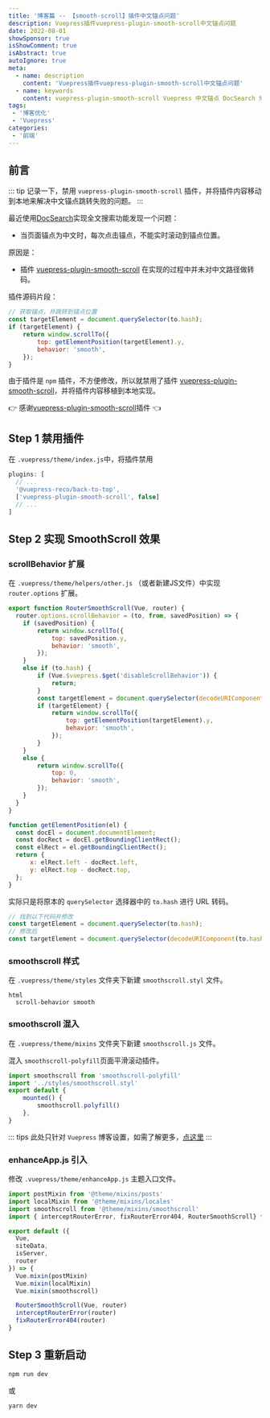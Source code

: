 ```yaml
---
title: '博客篇 -- 【smooth-scroll】插件中文锚点问题'
description: Vuepress插件vuepress-plugin-smooth-scroll中文锚点问题
date: 2022-08-01
showSponsor: true
isShowComment: true
isAbstract: true
autoIgnore: true
meta:
  - name: description
    content: 'Vuepress插件vuepress-plugin-smooth-scroll中文锚点问题'
  - name: keywords
    content: vuepress-plugin-smooth-scroll Vuepress 中文锚点 DocSearch 博客插件
tags:
 - '博客优化'
 - 'Vuepress'
categories: 
 - '前端'
---
```


## 前言

::: tip
记录一下，禁用 `vuepress-plugin-smooth-scroll` 插件，并将插件内容移动到本地来解决中文锚点跳转失败的问题。
:::

<!-- more -->

最近使用[DocSearch](https://github.com/algolia/docsearch)实现全文搜索功能发现一个问题：

- 当页面锚点为中文时，每次点击锚点，不能实时滚动到锚点位置。

原因是：

- 插件 [vuepress-plugin-smooth-scroll](https://www.npmjs.com/package/vuepress-plugin-smooth-scroll) 在实现的过程中并未对中文路径做转码。

插件源码片段：

```js
// 获取锚点，并跳转到锚点位置
const targetElement = document.querySelector(to.hash);
if (targetElement) {
    return window.scrollTo({
        top: getElementPosition(targetElement).y,
        behavior: 'smooth',
    });
}
```

由于插件是 `npm` 插件，不方便修改，所以就禁用了插件 [vuepress-plugin-smooth-scroll](https://www.npmjs.com/package/vuepress-plugin-smooth-scroll)，并将插件内容移植到本地实现。

:point_right: 感谢[vuepress-plugin-smooth-scroll](https://www.npmjs.com/package/vuepress-plugin-smooth-scroll)插件 :point_left:

## Step 1 禁用插件

在 `.vuepress/theme/index.js`中，将插件禁用
```js 3
plugins: [
  // ...
  '@vuepress-reco/back-to-top',
  ['vuepress-plugin-smooth-scroll', false]
  // ...
]
```

## Step 2 实现 SmoothScroll 效果

### scrollBehavior 扩展

在 `.vuepress/theme/helpers/other.js` （或者新建JS文件）中实现 `router.options` 扩展。

```js 13
export function RouterSmoothScroll(Vue, router) {
  router.options.scrollBehavior = (to, from, savedPosition) => {
    if (savedPosition) {
        return window.scrollTo({
            top: savedPosition.y,
            behavior: 'smooth',
        });
    }
    else if (to.hash) {
        if (Vue.$vuepress.$get('disableScrollBehavior')) {
            return;
        }
        const targetElement = document.querySelector(decodeURIComponent(to.hash));
        if (targetElement) {
            return window.scrollTo({
                top: getElementPosition(targetElement).y,
                behavior: 'smooth',
            });
        }
    }
    else {
        return window.scrollTo({
            top: 0,
            behavior: 'smooth',
        });
    }
  }
}

function getElementPosition(el) {
  const docEl = document.documentElement;
  const docRect = docEl.getBoundingClientRect();
  const elRect = el.getBoundingClientRect();
  return {
      x: elRect.left - docRect.left,
      y: elRect.top - docRect.top,
  };
}
```
实际只是将原本的 `querySelector` 选择器中的 `to.hash` 进行 URL 转码。

```js
// 找到以下代码并修改
const targetElement = document.querySelector(to.hash);
// 修改后
const targetElement = document.querySelector(decodeURIComponent(to.hash));
```

### smoothscroll 样式

在 `.vuepress/theme/styles` 文件夹下新建 `smoothscroll.styl` 文件。

```styl
html
  scroll-behavior smooth
```

### smoothscroll 混入

在 `.vuepress/theme/mixins` 文件夹下新建 `smoothscroll.js` 文件。

混入 `smoothscroll-polyfill`页面平滑滚动插件。
```js
import smoothscroll from 'smoothscroll-polyfill'
import '../styles/smoothscroll.styl'
export default {
    mounted() {
        smoothscroll.polyfill()
    },
}
```

::: tips
此处只针对 `Vuepress` 博客设置，如需了解更多，[点这里](https://blog.csdn.net/weixin_39888214/article/details/113567020)
:::

### enhanceApp.js 引入

修改 `.vuepress/theme/enhanceApp.js` 主题入口文件。

```js 3, 4, 14, 16
import postMixin from '@theme/mixins/posts'
import localMixin from '@theme/mixins/locales'
import smoothscroll from '@theme/mixins/smoothscroll'
import { interceptRouterError, fixRouterError404, RouterSmoothScroll} from '@theme/helpers/other'

export default ({
  Vue,
  siteData,
  isServer,
  router
}) => {
  Vue.mixin(postMixin)
  Vue.mixin(localMixin)
  Vue.mixin(smoothscroll)

  RouterSmoothScroll(Vue, router)
  interceptRouterError(router)
  fixRouterError404(router)
}
```

## Step 3 重新启动

```sh
npm run dev
```
或

```sh
yarn dev
```
